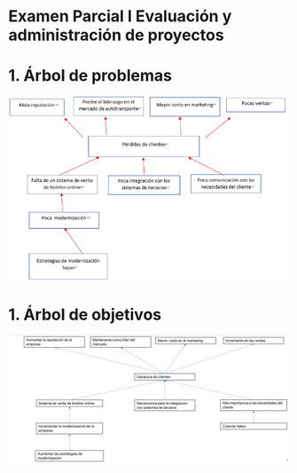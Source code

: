 # Examen Parcial I Evaluación y administración de proyectos
# 1. Árbol de problemas

![Arbol de problemas](imagenes/arbol-de-problemas.jpg)


# 1. Árbol de objetivos

![Arbol de objetivos](imagenes/Arbol-de-objetivos.jpg)